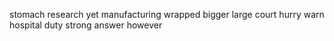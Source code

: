 stomach research yet manufacturing wrapped bigger large court hurry warn hospital duty strong answer however